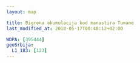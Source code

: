 ```yaml
---
layout: map

title: Bigrena akumulacija kod manastira Tumane
last_modified_at: 2018-05-17T00:48:12+02:00

WDPA: [395444]
geoSrbija:
  L1_183: [123]
---
```

